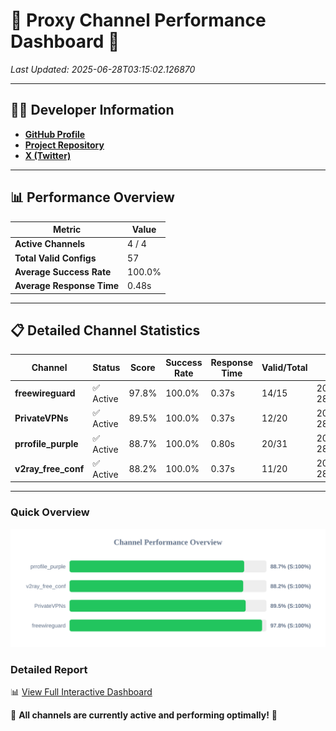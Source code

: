 # 🌟 Proxy Channel Performance Dashboard 🌟

_Last Updated: 2025-06-28T03:15:02.126870_

---

## 👩‍💻 Developer Information

- **[GitHub Profile](https://github.com/4n0nymou3)**  
- **[Project Repository](https://github.com/4n0nymou3/multi-proxy-config-fetcher)**  
- **[X (Twitter)](https://x.com/4n0nymou3)**  

---

## 📊 Performance Overview

| Metric                | Value       |
|-----------------------|-------------|
| **Active Channels**   | 4 / 4       |
| **Total Valid Configs** | 57          |
| **Average Success Rate** | 100.0%      |
| **Average Response Time** | 0.48s       |

---

## 📋 Detailed Channel Statistics

| Channel          | Status     | Score  | Success Rate | Response Time | Valid/Total | Last Success               |
|------------------|------------|--------|--------------|---------------|-------------|----------------------------|
| **freewireguard**  | ✅ Active  | 97.8%  | 100.0% | 0.37s         | 14/15       | 2025-06-28T03:15:02.125183 |
| **PrivateVPNs**  | ✅ Active  | 89.5%  | 100.0% | 0.37s         | 12/20       | 2025-06-28T03:15:01.731644 |
| **prrofile_purple**  | ✅ Active  | 88.7%  | 100.0% | 0.80s         | 20/31       | 2025-06-28T03:15:00.851553 |
| **v2ray_free_conf**  | ✅ Active  | 88.2%  | 100.0% | 0.37s         | 11/20       | 2025-06-28T03:15:01.334978 |

---

### Quick Overview
<div align="center">
  <a href="https://raw.githubusercontent.com/nullluser/NullRepo/refs/heads/main/assets/channel_stats_chart.svg">
    <img src="https://raw.githubusercontent.com/nullluser/NullRepo/refs/heads/main/assets/channel_stats_chart.svg" alt="Source Performance Statistics" width="800">
  </a>
</div>

### Detailed Report
📊 [View Full Interactive Dashboard](https://htmlpreview.github.io/?https://github.com/nullluser/NullRepo/blob/main/assets/performance_report.html)

🎉 **All channels are currently active and performing optimally!** 🎉
